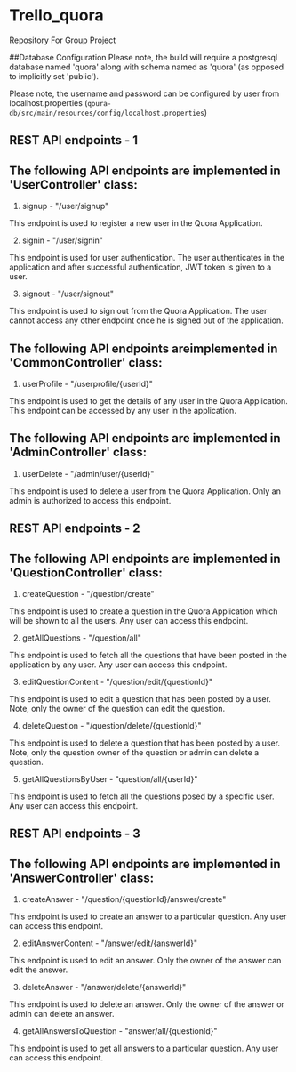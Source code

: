 # Trello_quora
Repository For Group Project

##Database Configuration
Please note, the build will require a postgresql database named 'quora' along with schema named as 'quora' (as opposed to implicitly set 'public'). 

Please note, the username and password can be configured by user from localhost.properties (`qoura-db/src/main/resources/config/localhost.properties`)

REST API endpoints - 1
------------------------------------------------------------------------------------------------------------------------------
The following API endpoints are implemented in 'UserController' class:
------------------------------------------------------------------------------------------------------------------------------
1. signup - "/user/signup"

 This endpoint is used to register a new user in the Quora Application.

2. signin - "/user/signin"

This endpoint is used for user authentication. The user authenticates in the application and after successful authentication, JWT token is given to a user.

3. signout - "/user/signout"

This endpoint is used to sign out from the Quora Application. The user cannot access any other endpoint once he is signed out of the application.

The following API endpoints areimplemented in 'CommonController' class:
------------------------------------------------------------------------------------------------------------------------------
1. userProfile - "/userprofile/{userId}"

This endpoint is used to get the details of any user in the Quora Application. This endpoint can be accessed by any user in the application.

The following API endpoints are implemented in 'AdminController' class:
------------------------------------------------------------------------------------------------------------------------------
1. userDelete - "/admin/user/{userId}"

This endpoint is used to delete a user from the Quora Application. Only an admin is authorized to access this endpoint.



REST API endpoints - 2 
------------------------------------------------------------------------------------------------------------------------------
The following API endpoints are implemented in 'QuestionController' class:
------------------------------------------------------------------------------------------------------------------------------
1. createQuestion - "/question/create"

This endpoint is used to create a question in the Quora Application which will be shown to all the users. Any user can access this endpoint.

2. getAllQuestions - "/question/all"

This endpoint is used to fetch all the questions that have been posted in the application by any user. Any user can access this endpoint.

3. editQuestionContent - "/question/edit/{questionId}"

This endpoint is used to edit a question that has been posted by a user. Note, only the owner of the question can edit the question.  


4. deleteQuestion - "/question/delete/{questionId}"

This endpoint is used to delete a question that has been posted by a user. Note, only the question owner of the question or admin can delete a question.

5. getAllQuestionsByUser - "question/all/{userId}"

This endpoint is used to fetch all the questions posed by a specific user. Any user can access this endpoint.

REST API endpoints - 3
------------------------------------------------------------------------------------------------------------------------------
The following API endpoints are implemented in 'AnswerController' class:
------------------------------------------------------------------------------------------------------------------------------
1. createAnswer - "/question/{questionId}/answer/create"

This endpoint is used to create an answer to a particular question. Any user can access this endpoint.

2. editAnswerContent - "/answer/edit/{answerId}"

This endpoint is used to edit an answer. Only the owner of the answer can edit the answer.  

3. deleteAnswer - "/answer/delete/{answerId}"

This endpoint is used to delete an answer. Only the owner of the answer or admin can delete an answer.

4. getAllAnswersToQuestion - "answer/all/{questionId}"

This endpoint is used to get all answers to a particular question. Any user can access this endpoint.

